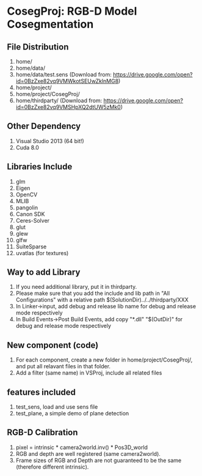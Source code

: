 # CosegProj: RGB-D Model Cosegmentation

## File Distribution
1. home/
2. home/data/
3. home/data/test.sens (Download from: https://drive.google.com/open?id=0BzZxe82vq9VMWkotSEUwZklnMG8)
4. home/project/
5. home/project/CosegProj/
6. home/thirdparty/ (Download from: https://drive.google.com/open?id=0BzZxe82vq9VMSHpXQ2dtUW5zMk0)

## Other Dependency
1. Visual Studio 2013 (64 bit!)
2. Cuda 8.0

## Libraries Include
1. glm
2. Eigen
3. OpenCV
4. MLIB
5. pangolin
6. Canon SDK
7. Ceres-Solver
8. glut
9. glew
10. glfw
11. SuiteSparse
12. uvatlas (for textures)

## Way to add Library
1. If you need additional library, put it in thirdparty.
2. Please make sure that you add the include and lib path in "All Configurations" with a relative path $(SolutionDir)../../thirdparty/XXX
3. In Linker->input, add debug and release lib name for debug and release mode respectively
4. In Build Events->Post Build Events, add copy "*.dll" "$(OutDir)" for debug and release mode respectively

## New component (code)
1. For each component, create a new folder in home/project/CosegProj/, and put all relavant files in that folder.
2. Add a filter (same name) in VSProj, include all related files

## features included
1. test_sens, load and use sens file
2. test_plane, a simple demo of plane detection

## RGB-D Calibration
1. pixel = intrinsic * camera2world.inv() * Pos3D_world
2. RGB and depth are well registered (same camera2world).
3. Frame sizes of RGB and Depth are not guaranteed to be the same (therefore different intrinsic).
